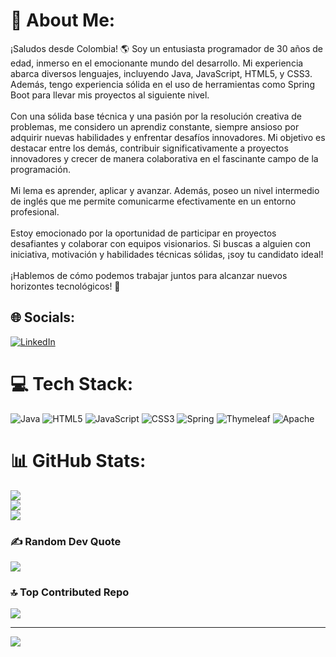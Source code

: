 # 💫 About Me:
¡Saludos desde Colombia! 🌎 Soy un entusiasta programador de 30 años de edad, inmerso en el emocionante mundo del desarrollo. Mi experiencia abarca diversos lenguajes, incluyendo Java, JavaScript, HTML5, y CSS3. Además, tengo experiencia sólida en el uso de herramientas como Spring Boot para llevar mis proyectos al siguiente nivel.<br><br>Con una sólida base técnica y una pasión por la resolución creativa de problemas, me considero un aprendiz constante, siempre ansioso por adquirir nuevas habilidades y enfrentar desafíos innovadores. Mi objetivo es destacar entre los demás, contribuir significativamente a proyectos innovadores y crecer de manera colaborativa en el fascinante campo de la programación.<br><br>Mi lema es aprender, aplicar y avanzar. Además, poseo un nivel intermedio de inglés que me permite comunicarme efectivamente en un entorno profesional.<br><br>Estoy emocionado por la oportunidad de participar en proyectos desafiantes y colaborar con equipos visionarios. Si buscas a alguien con iniciativa, motivación y habilidades técnicas sólidas, ¡soy tu candidato ideal!<br><br>¡Hablemos de cómo podemos trabajar juntos para alcanzar nuevos horizontes tecnológicos! 🚀


## 🌐 Socials:
[![LinkedIn](https://img.shields.io/badge/LinkedIn-%230077B5.svg?logo=linkedin&logoColor=white)](https://linkedin.com/in/https://www.linkedin.com/in/andres61/) 

# 💻 Tech Stack:
![Java](https://img.shields.io/badge/java-%23ED8B00.svg?style=for-the-badge&logo=openjdk&logoColor=white) ![HTML5](https://img.shields.io/badge/html5-%23E34F26.svg?style=for-the-badge&logo=html5&logoColor=white) ![JavaScript](https://img.shields.io/badge/javascript-%23323330.svg?style=for-the-badge&logo=javascript&logoColor=%23F7DF1E) ![CSS3](https://img.shields.io/badge/css3-%231572B6.svg?style=for-the-badge&logo=css3&logoColor=white) ![Spring](https://img.shields.io/badge/spring-%236DB33F.svg?style=for-the-badge&logo=spring&logoColor=white) ![Thymeleaf](https://img.shields.io/badge/Thymeleaf-%23005C0F.svg?style=for-the-badge&logo=Thymeleaf&logoColor=white) ![Apache](https://img.shields.io/badge/apache-%23D42029.svg?style=for-the-badge&logo=apache&logoColor=white)
# 📊 GitHub Stats:
![](https://github-readme-stats.vercel.app/api?username=Andres61&theme=city_light&hide_border=false&include_all_commits=false&count_private=false)<br/>
![](https://github-readme-streak-stats.herokuapp.com/?user=Andres61&theme=city_light&hide_border=false)<br/>
![](https://github-readme-stats.vercel.app/api/top-langs/?username=Andres61&theme=city_light&hide_border=false&include_all_commits=false&count_private=false&layout=compact)

### ✍️ Random Dev Quote
![](https://quotes-github-readme.vercel.app/api?type=horizontal&theme=radical)

### 🔝 Top Contributed Repo
![](https://github-contributor-stats.vercel.app/api?username=Andres61&limit=5&theme=dark&combine_all_yearly_contributions=true)

---
[![](https://visitcount.itsvg.in/api?id=Andres61&icon=0&color=0)](https://visitcount.itsvg.in)

<!-- Proudly created with GPRM ( https://gprm.itsvg.in ) -->

